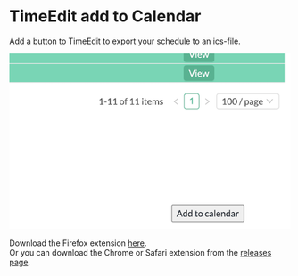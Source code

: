 # TimeEdit add to Calendar

Add a button to TimeEdit to export your schedule to an ics-file.

![screenshot](/screenshot.png?raw=true "Employee Data title")

Download the Firefox extension [here](https://addons.mozilla.org/nl/firefox/addon/timeedit-add-to-calendar/).  
Or you can download the Chrome or Safari extension from the [releases page](https://github.com/romanpeters/TimeEdit-add-to-calendar).
